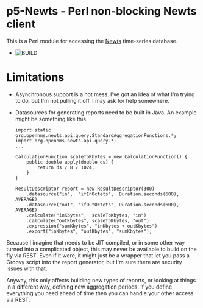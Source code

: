# p5-Newts - Perl non-blocking Newts client

This is a Perl module for accessing the [Newts] time-series database.

* ![BUILD](https://travis-ci.org/rfdrake/p5-Newts.svg)

# Limitations

* Asynchronous support is a hot mess.  I've got an idea of what I'm trying to do, but I'm not pulling it off.  I may ask for help somewhere.

* Datasources for generating reports need to be built in Java.  An example might be something like this

    ```
    import static org.opennms.newts.api.query.StandardAggregationFunctions.*;
    import org.opennms.newts.api.query.*;
    ...

    CalculationFunction scaleToKbytes = new CalculationFunction() {
        public double apply(double ds) {
            return ds / 8 / 1024;
        }
    }

    ResultDescriptor report = new ResultDescriptor(300)
        .datasource("in",  "ifInOctets",  Duration.seconds(600), AVERAGE)
        .datasource("out", "ifOutOctets", Duration.seconds(600), AVERAGE)
        .calculate("inKbytes",  scaleToKbytes, "in")
        .calculate("outKbytes", scaleToKbytes, "out")
        .expression("sumKbytes", "inKbytes + outKbytes")
        .export("inKbytes", "outKbytes", "sumKbytes");
    ```

Because I imagine that needs to be JIT compiled, or in some other way turned
into a complicated object, this may never be available to build on the fly via
REST.  Even if it were, it might just be a wrapper that let you pass a Groovy
script into the report generator, but I'm sure there are security issues with
that.

Anyway, this only affects building new types of reports, or looking at things
in a different way, defining new aggregation periods.  If you define
everything you need ahead of time then you can handle your other access via
REST.


[Newts]: http://newts.io
